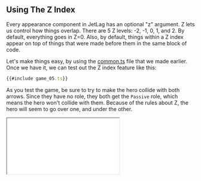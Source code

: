 ## Using The Z Index

Every appearance component in JetLag has an optional "z" argument.  Z lets us
control how things overlap.  There are 5 Z levels: -2, -1, 0, 1, and 2. By
default, everything goes in Z=0.  Also, by default, things within a Z index
appear on top of things that were made before them in the same block of code.

Let's make things easy, by using the [common.ts](common.ts) file that we made earlier.  Once we have it, we can test out the Z index feature like this:

```typescript
{{#include game_05.ts}}
```

As you test the game, be sure to try to make the hero collide with both arrows.
Since they have no role, they both get the `Passive` role, which means the hero
won't collide with them.  Because of the rules about Z, the hero will seem to go
over one, and under the other.

<iframe src="./game_05.iframe.html"></iframe>
